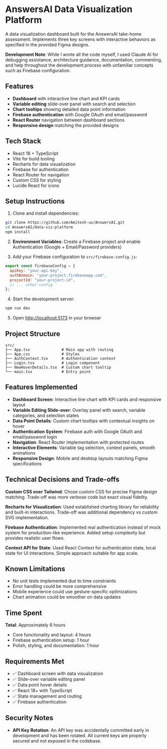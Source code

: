 # AnswersAI Data Visualization Platform

A data visualization dashboard built for the AnswersAI take-home assessment. Implements three key screens with interactive behaviors as specified in the provided Figma designs.

**Development Note**: While I wrote all the code myself, I used Claude AI for debugging assistance, architecture guidance, documentation, commenting, and help throughout the development process with unfamiliar concepts such as Firebase configuration.

## Features

- **Dashboard** with interactive line chart and KPI cards
- **Variable editing** slide-over panel with search and selection
- **Chart tooltips** showing detailed data point information
- **Firebase authentication** with Google OAuth and email/password
- **React Router** navigation between dashboard sections
- **Responsive design** matching the provided designs

## Tech Stack

- React 18 + TypeScript
- Vite for build tooling
- Recharts for data visualization
- Firebase for authentication
- React Router for navigation
- Custom CSS for styling
- Lucide React for icons

## Setup Instructions

1. Clone and install dependencies:
```bash
git clone https://github.com/Amitesh-ux/AnswersAI.git
cd AnswersAI/data-viz-platform
npm install
```

2. **Environment Variables**: Create a Firebase project and enable Authentication (Google + Email/Password providers)

3. Add your Firebase configuration to `src/firebase-config.js`:
```javascript
export const firebaseConfig = {
  apiKey: "your-api-key",
  authDomain: "your-project.firebaseapp.com",
  projectId: "your-project-id",
  // ... other config
};
```

4. Start the development server:
```bash
npm run dev
```

5. Open [http://localhost:5173](http://localhost:5173) in your browser

## Project Structure

```
src/
├── App.tsx              # Main app with routing
├── App.css              # Styles
├── AuthContext.tsx      # Authentication context
├── Login.tsx            # Login component
├── NewHoverDetails.tsx  # Custom chart tooltip
└── main.tsx             # Entry point
```

## Features Implemented

- **Dashboard Screen**: Interactive line chart with KPI cards and responsive layout
- **Variable Editing Slide-over**: Overlay panel with search, variable categories, and selection states  
- **Data Point Details**: Custom chart tooltips with contextual insights on hover
- **Authentication System**: Firebase auth with Google OAuth and email/password login
- **Navigation**: React Router implementation with protected routes
- **Interactive Elements**: Variable tag selection, context panels, smooth animations
- **Responsive Design**: Mobile and desktop layouts matching Figma specifications

## Technical Decisions and Trade-offs

**Custom CSS over Tailwind**: Chose custom CSS for precise Figma design matching. Trade-off was more verbose code but exact visual fidelity.

**Recharts for Visualization**: Used established charting library for reliability and built-in interactions. Trade-off was additional dependency vs custom SVG implementation.

**Firebase Authentication**: Implemented real authentication instead of mock system for production-like experience. Added setup complexity but provides realistic user flows.

**Context API for State**: Used React Context for authentication state, local state for UI interactions. Simple approach suitable for app scale.

## Known Limitations

- No unit tests implemented due to time constraints
- Error handling could be more comprehensive  
- Mobile experience could use gesture-specific optimizations
- Chart animation could be smoother on data updates

## Time Spent

**Total**: Approximately 6 hours
- Core functionality and layout: 4 hours
- Firebase authentication setup: 1 hour
- Polish, styling, and documentation: 1 hour

## Requirements Met

- ✅ Dashboard screen with data visualization
- ✅ Slide-over variable editing panel
- ✅ Data point hover details
- ✅ React 18+ with TypeScript
- ✅ State management and routing
- ✅ Firebase authentication

## Security Notes

- **API Key Rotation**: An API key was accidentally committed early in development and has been rotated. All current keys are properly secured and not exposed in the codebase.